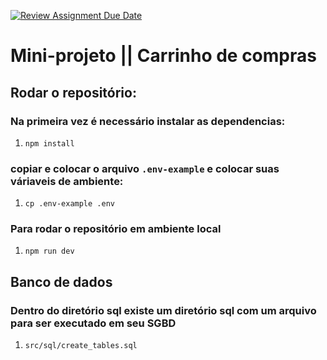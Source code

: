 [![Review Assignment Due Date](https://classroom.github.com/assets/deadline-readme-button-22041afd0340ce965d47ae6ef1cefeee28c7c493a6346c4f15d667ab976d596c.svg)](https://classroom.github.com/a/rJrcLNE-)

# Mini-projeto || Carrinho de compras

## Rodar o repositório:

### Na primeira vez é necessário instalar as dependencias:

1. `npm install`

### copiar e colocar o arquivo `.env-example` e colocar suas váriaveis de ambiente:

1. `cp .env-example .env`

### Para rodar o repositório em ambiente local

1. `npm run dev`

## Banco de dados

### Dentro do diretório sql existe um diretório sql com um arquivo para ser executado em seu SGBD

1. `src/sql/create_tables.sql`
